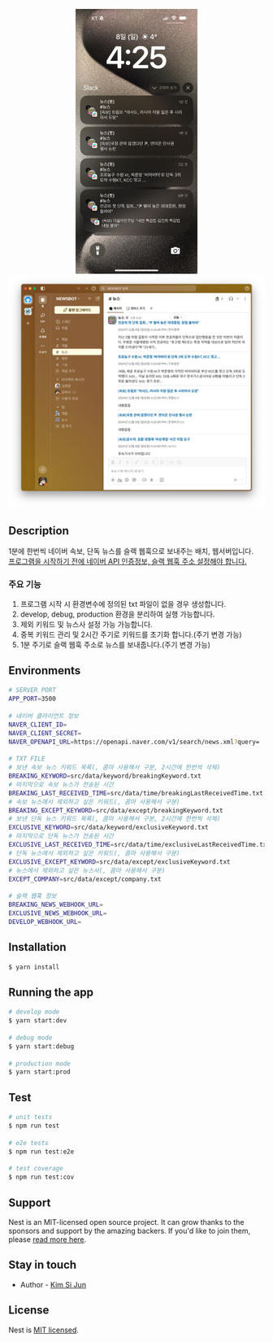 <p align="center">
  <img src="/contents/image/iphone_capture1.jpeg" width="240" alt="iPhone Capture1" />
  <img src="/contents/image/mac_capture1.png" width="540" alt="MAC Capture1" />
</p>

## Description
1분에 한번씩 네이버 속보, 단독 뉴스를 슬랙 웹훅으로 보내주는 배치, 웹서버입니다.<br />
<u>프로그램을 시작하기 전에 네이버 API 인증정보, 슬랙 웹훅 주소 설정해야 합니다.</u>

### 주요 기능
1. 프로그램 시작 시 환경변수에 정의된 txt 파일이 없을 경우 생성합니다.
2. develop, debug, production 환경을 분리하여 실행 가능합니다.
3. 제외 키워드 및 뉴스사 설정 가능 가능합니다.
4. 중복 키워드 관리 및 2시간 주기로 키워드를 초기화 합니다.(주기 변경 가능)
5. 1분 주기로 슬랙 웹훅 주소로 뉴스를 보내줍니다.(주기 변경 가능)

## Environments
```bash
# SERVER PORT
APP_PORT=3500

# 네이버 클라이언트 정보
NAVER_CLIENT_ID=
NAVER_CLIENT_SECRET=
NAVER_OPENAPI_URL=https://openapi.naver.com/v1/search/news.xml?query=

# TXT FILE 
# 보낸 속보 뉴스 키워드 목록(, 콤마 사용해서 구분, 2시간에 한번씩 삭제)
BREAKING_KEYWORD=src/data/keyword/breakingKeyword.txt
# 마지막으로 속보 뉴스가 전송된 시간
BREAKING_LAST_RECEIVED_TIME=src/data/time/breakingLastReceivedTime.txt
# 속보 뉴스에서 제외하고 싶은 키워드(, 콤마 사용해서 구분)
BREAKING_EXCEPT_KEYWORD=src/data/except/breakingKeyword.txt
# 보낸 단독 뉴스 키워드 목록(, 콤마 사용해서 구분, 2시간에 한번씩 삭제)
EXCLUSIVE_KEYWORD=src/data/keyword/exclusiveKeyword.txt
# 마지막으로 단독 뉴스가 전송된 시간
EXCLUSIVE_LAST_RECEIVED_TIME=src/data/time/exclusiveLastReceivedTime.txt
# 단독 뉴스에서 제외하고 싶은 키워드(, 콤마 사용해서 구분)
EXCLUSIVE_EXCEPT_KEYWORD=src/data/except/exclusiveKeyword.txt
# 뉴스에서 제외하고 싶은 뉴스사(, 콤마 사용해서 구분)
EXCEPT_COMPANY=src/data/except/company.txt

# 슬랙 웹훅 정보
BREAKING_NEWS_WEBHOOK_URL=
EXCLUSIVE_NEWS_WEBHOOK_URL=
DEVELOP_WEBHOOK_URL=
```

## Installation

```bash
$ yarn install
```

## Running the app

```bash
# develop mode
$ yarn start:dev

# debug mode
$ yarn start:debug

# production mode
$ yarn start:prod
```

## Test

```bash
# unit tests
$ npm run test

# e2e tests
$ npm run test:e2e

# test coverage
$ npm run test:cov
```

## Support

Nest is an MIT-licensed open source project. It can grow thanks to the sponsors and support by the amazing backers. If you'd like to join them, please [read more here](https://docs.nestjs.com/support).

## Stay in touch

- Author - [Kim Si Jun](papaya9349@naver.com)

## License

Nest is [MIT licensed](LICENSE).
